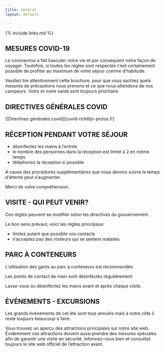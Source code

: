 ```yaml
---
title: Général
layout: default

---
```


{% include links.md %}

## MESURES COVID-19

Le coronavirus a fait basculer notre vie et par conséquent notre façon de voyager.
Toutefois, si toutes les règles sont respectés c’est certainement possible de profiter
au maximum de votre séjour comme d’habitude.

Veuillez lire attentivement cette brochure, pour que vous sachiez quels mesures
de précautions nous prenons et ce que nous attendons de nos campeurs. Votre et notre
santé sont toujours prioritaire.


## DIRECTIVES GÉNÉRALES COVID

![Directives générales covid][covid-richtlijn-pictos.fr]


## RÉCEPTION PENDANT VOTRE SÉJOUR

* désinfectez les mains à l’entrée
* le nombre des personnes dans la réception est limité à 2 en même temps
* téléphonez la réception si possible

A cause des procédures supplémentaires que nous devons suivre le temps d’attente peut s’augmenter. 

Merci de votre compréhension.

## VISITE - QUI PEUT VENIR?

Ces règles peuvent se modifier selon les directives du gouvernement.

Le bon sens prévaut, voici les règles principaux:
* limitez autant que possible vos contacts
* n’acceptez pas des visiteurs qui se sentent malades

## PARC À CONTENEURS

L’utilisation des gants au parc à conteneurs est recommandée.

Les points de contact de main sont désinfectés régulièrement.

Lavez-vous ou désinfectez les mains avant et après chaque visite.

## ÉVÉNEMENTS - EXCURSIONS

Les grands événements de cet été sont tous annulés mais à notre côte il reste toujours beaucoup à faire.

Vous trouvez un aperçu des attractions principales sur notre site web. Évidemment ces attractions doivent aussi prendre des mesures spéciales afin de garantir une visite en sécurité. Informez-vous bien et consultez toujours le site web officiel de l’attraction avant.